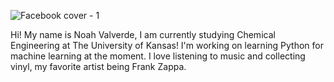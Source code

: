 
![Facebook cover - 1](https://github.com/v4real/v4real/assets/76439659/2b2ecc4b-3cc5-4c63-ac09-71cbccd0fc61)

<!--
**v4real/v4real** is a ✨ _special_ ✨ repository because its `README.md` (this file) appears on your GitHub profile.

Here are some ideas to get you started:

- 🔭 I’m currently working on ...
- 🌱 I’m currently learning ...
- 👯 I’m looking to collaborate on ...
- 🤔 I’m looking for help with ...
- 💬 Ask me about ...
- 📫 How to reach me: ...
- 😄 Pronouns: ...
- ⚡ Fun fact: ...
-->
Hi! My name is Noah Valverde, I am currently studying Chemical Engineering at The University of Kansas!
I'm working on learning Python for machine learning at the moment.
I love listening to music and collecting vinyl, my favorite artist being Frank Zappa.
